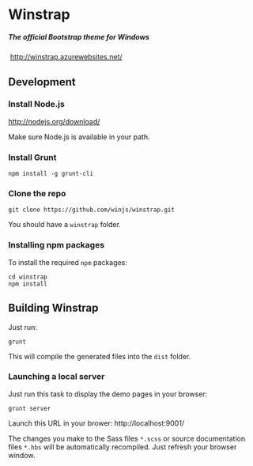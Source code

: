 ﻿# Winstrap
##### The official Bootstrap theme for Windows
﻿
http://winstrap.azurewebsites.net/

## Development

### Install Node.js

http://nodejs.org/download/

Make sure Node.js is available in your path.

### Install Grunt

```
npm install -g grunt-cli
```

### Clone the repo

```
git clone https://github.com/winjs/winstrap.git
```

You should have a `winstrap` folder.

### Installing npm packages

To install the required `npm` packages:

```
cd winstrap
npm install
```

## Building Winstrap

Just run:

```
grunt
```

This will compile the generated files into the `dist` folder.

### Launching a local server

Just run this task to display the demo pages in your browser:

```
grunt server
```

Launch this URL in your brower: http://localhost:9001/

The changes you make to the Sass files `*.scss` or source documentation files `*.hbs` will be automatically recompiled. Just refresh your browser window.
